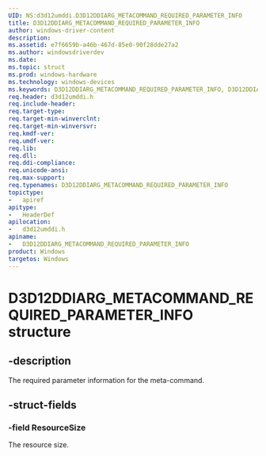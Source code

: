 ```yaml
---
UID: NS:d3d12umddi.D3D12DDIARG_METACOMMAND_REQUIRED_PARAMETER_INFO
title: D3D12DDIARG_METACOMMAND_REQUIRED_PARAMETER_INFO
author: windows-driver-content
description:
ms.assetid: e7f6659b-a46b-467d-85e0-90f28dde27a2
ms.author: windowsdriverdev
ms.date:
ms.topic: struct
ms.prod: windows-hardware
ms.technology: windows-devices
ms.keywords: D3D12DDIARG_METACOMMAND_REQUIRED_PARAMETER_INFO, D3D12DDIARG_METACOMMAND_REQUIRED_PARAMETER_INFO,
req.header: d3d12umddi.h
req.include-header:
req.target-type:
req.target-min-winverclnt:
req.target-min-winversvr:
req.kmdf-ver:
req.umdf-ver:
req.lib:
req.dll:
req.ddi-compliance:
req.unicode-ansi:
req.max-support:
req.typenames: D3D12DDIARG_METACOMMAND_REQUIRED_PARAMETER_INFO
topictype:
-	apiref
apitype:
-	HeaderDef
apilocation:
-	d3d12umddi.h
apiname:
-	D3D12DDIARG_METACOMMAND_REQUIRED_PARAMETER_INFO
product: Windows
targetos: Windows
---
```


# D3D12DDIARG_METACOMMAND_REQUIRED_PARAMETER_INFO structure

## -description

The required parameter information for the meta-command.

## -struct-fields

### -field ResourceSize

The resource size.


